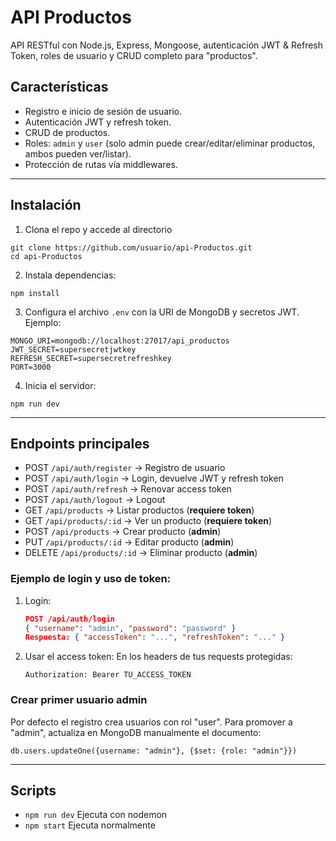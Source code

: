 # API Productos

API RESTful con Node.js, Express, Mongoose, autenticación JWT & Refresh Token, roles de usuario y CRUD completo para "productos".

## Características
- Registro e inicio de sesión de usuario.
- Autenticación JWT y refresh token.
- CRUD de productos.
- Roles: `admin` y `user` (solo admin puede crear/editar/eliminar productos, ambos pueden ver/listar).
- Protección de rutas vía middlewares.

---

## Instalación

1. Clona el repo y accede al directorio
```
git clone https://github.com/usuario/api-Productos.git
cd api-Productos
```
2. Instala dependencias:
```
npm install
```
3. Configura el archivo `.env` con la URI de MongoDB y secretos JWT. Ejemplo:
```
MONGO_URI=mongodb://localhost:27017/api_productos
JWT_SECRET=supersecretjwtkey
REFRESH_SECRET=supersecretrefreshkey
PORT=3000
```
4. Inicia el servidor:
```
npm run dev
```

---

## Endpoints principales

- POST   `/api/auth/register`        → Registro de usuario
- POST   `/api/auth/login`           → Login, devuelve JWT y refresh token
- POST   `/api/auth/refresh`         → Renovar access token
- POST   `/api/auth/logout`          → Logout
- GET    `/api/products`             → Listar productos (**requiere token**)
- GET    `/api/products/:id`         → Ver un producto (**requiere token**)
- POST   `/api/products`             → Crear producto (**admin**)
- PUT    `/api/products/:id`         → Editar producto (**admin**)
- DELETE `/api/products/:id`         → Eliminar producto (**admin**)


### Ejemplo de login y uso de token:

1. Login:
    ```json
    POST /api/auth/login
    { "username": "admin", "password": "password" }
    Respuesta: { "accessToken": "...", "refreshToken": "..." }
    ```
2. Usar el access token:
    En los headers de tus requests protegidas:
    ```
    Authorization: Bearer TU_ACCESS_TOKEN
    ```

### Crear primer usuario admin
Por defecto el registro crea usuarios con rol "user". Para promover a "admin", actualiza en MongoDB manualmente el documento:

```
db.users.updateOne({username: "admin"}, {$set: {role: "admin"}})
```

---

## Scripts
- `npm run dev`   Ejecuta con nodemon
- `npm start`     Ejecuta normalmente


